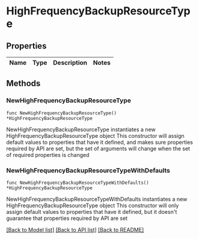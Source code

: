 # HighFrequencyBackupResourceType

## Properties

Name | Type | Description | Notes
------------ | ------------- | ------------- | -------------

## Methods

### NewHighFrequencyBackupResourceType

`func NewHighFrequencyBackupResourceType() *HighFrequencyBackupResourceType`

NewHighFrequencyBackupResourceType instantiates a new HighFrequencyBackupResourceType object
This constructor will assign default values to properties that have it defined,
and makes sure properties required by API are set, but the set of arguments
will change when the set of required properties is changed

### NewHighFrequencyBackupResourceTypeWithDefaults

`func NewHighFrequencyBackupResourceTypeWithDefaults() *HighFrequencyBackupResourceType`

NewHighFrequencyBackupResourceTypeWithDefaults instantiates a new HighFrequencyBackupResourceType object
This constructor will only assign default values to properties that have it defined,
but it doesn't guarantee that properties required by API are set


[[Back to Model list]](../README.md#documentation-for-models) [[Back to API list]](../README.md#documentation-for-api-endpoints) [[Back to README]](../README.md)



